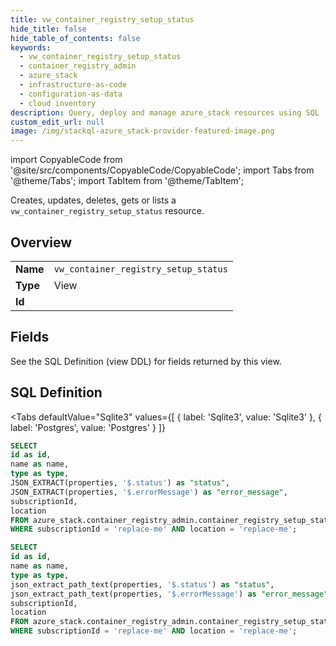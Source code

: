 ```yaml
--- 
title: vw_container_registry_setup_status
hide_title: false
hide_table_of_contents: false
keywords:
  - vw_container_registry_setup_status
  - container_registry_admin
  - azure_stack
  - infrastructure-as-code
  - configuration-as-data
  - cloud inventory
description: Query, deploy and manage azure_stack resources using SQL
custom_edit_url: null
image: /img/stackql-azure_stack-provider-featured-image.png
---
```


import CopyableCode from '@site/src/components/CopyableCode/CopyableCode';
import Tabs from '@theme/Tabs';
import TabItem from '@theme/TabItem';

Creates, updates, deletes, gets or lists a <code>vw_container_registry_setup_status</code> resource.

## Overview
<table><tbody>
<tr><td><b>Name</b></td><td><code>vw_container_registry_setup_status</code></td></tr>
<tr><td><b>Type</b></td><td>View</td></tr>
<tr><td><b>Id</b></td><td><CopyableCode code="azure_stack.container_registry_admin.vw_container_registry_setup_status" /></td></tr>
</tbody></table>

## Fields

See the SQL Definition (view DDL) for fields returned by this view.

## SQL Definition

<Tabs
defaultValue="Sqlite3"
values={[
{ label: 'Sqlite3', value: 'Sqlite3' },
{ label: 'Postgres', value: 'Postgres' }
]}
>
<TabItem value="Sqlite3">

```sql
SELECT
id as id,
name as name,
type as type,
JSON_EXTRACT(properties, '$.status') as "status",
JSON_EXTRACT(properties, '$.errorMessage') as "error_message",
subscriptionId,
location
FROM azure_stack.container_registry_admin.container_registry_setup_status
WHERE subscriptionId = 'replace-me' AND location = 'replace-me';
```

</TabItem>
<TabItem value="Postgres">

```sql
SELECT
id as id,
name as name,
type as type,
json_extract_path_text(properties, '$.status') as "status",
json_extract_path_text(properties, '$.errorMessage') as "error_message",
subscriptionId,
location
FROM azure_stack.container_registry_admin.container_registry_setup_status
WHERE subscriptionId = 'replace-me' AND location = 'replace-me';
```

</TabItem>
</Tabs>
